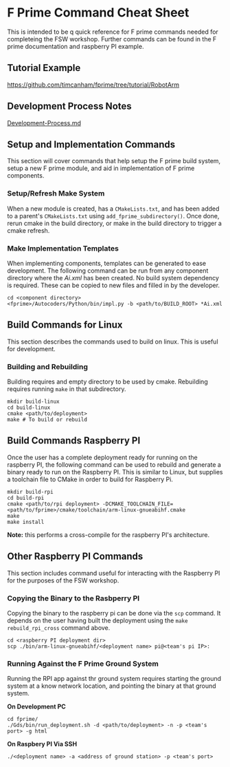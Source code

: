# F Prime Command Cheat Sheet

This is intended to be q quick reference for F prime commands needed for completeing the FSW workshop.  Further commands can be found
in the F prime documentation and raspberry PI example.

## Tutorial Example

https://github.com/timcanham/fprime/tree/tutorial/RobotArm

## Development Process Notes

[Development-Process.md](Development-Process.md)

## Setup and Implementation Commands

This section will cover commands that help setup the F prime build system, setup a new F prime module, and aid in implementation of F
prime components.

### Setup/Refresh Make System

When a new module is created, has a `CMakeLists.txt`, and has been added to a parent's `CMakeLists.txt` using `add_fprime_subdirectory()`. Once done, rerun cmake in the build directory, or make in the build directory to trigger a cmake refresh.

### Make Implementation Templates

When implementing components, templates can be generated to ease development. The following command can be run from any component
directory where the *Ai.xml* has been created. No build system dependency is required. These can be copied to new files and filled in by the developer.

```
cd <component directory>
<fprime>/Autocoders/Python/bin/impl.py -b <path/to/BUILD_ROOT> *Ai.xml
```

## Build Commands for Linux

This section describes the commands used to build on linux. This is useful for development.

### Building and Rebuilding

Building requires and empty directory to be used by cmake.  Rebuilding requires running `make` in that subdirectory.

```
mkdir build-linux
cd build-linux
cmake <path/to/deployment>
make # To build or rebuild
```

## Build Commands Raspberry PI

Once the user has a complete deployment ready for running on the raspberry PI, the following command can be used to rebuild 
and generate a binary ready to run on the Raspberry PI. This is similar to Linux, but supplies a toolchain file to CMake in order
to build for Raspberry Pi.

```
mkdir build-rpi
cd build-rpi
cmake <path/to/rpi deployment> -DCMAKE_TOOLCHAIN_FILE=<path/to/fprime>/cmake/toolchain/arm-linux-gnueabihf.cmake
make
make install
```

**Note:** this performs a cross-compile for the raspberry PI's architecture.

## Other Raspberry PI Commands

This section includes command useful for interacting with the Raspberry PI for the purposes of the FSW workshop.

### Copying the Binary to the Rasbperry PI

Copying the binary to the raspberry pi can be done via the `scp` command. It depends on the user having built the deployment
using the `make rebuild_rpi_cross` command above.

```
cd <raspberry PI deployment dir>
scp ./bin/arm-linux-gnueabihf/<deployment name> pi@<team's pi IP>:
```

### Running Against the F Prime Ground System

Running the RPI app against thr ground system requires starting the ground system at a know network location, and pointing
the binary at that ground system.

**On Development PC**
```
cd fprime/
./Gds/bin/run_deployment.sh -d <path/to/deployment> -n -p <team's port> -g html
```

**On Raspbery PI Via SSH**
```
./<deployment name> -a <address of ground station> -p <team's port>
```
